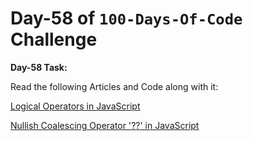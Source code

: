 # Day-58 of `100-Days-Of-Code` Challenge

**Day-58 Task:**

Read the following Articles and Code along with it:

[Logical Operators in JavaScript](https://javascript.info/logical-operators)

[Nullish Coalescing Operator '??' in JavaScript](https://javascript.info/nullish-coalescing-operator)
